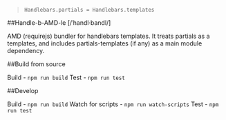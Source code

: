 >`Handlebars.partials = Handlebars.templates`

##Handle-b-AMD-le [/ˈhandl·bandl/]

AMD (requirejs) bundler for handlebars templates. It treats partials as a templates, and includes partials-templates (if any) as a main module dependency.

##Build from source

Build - `npm run build`
Test - `npm run test`

##Develop

Build - `npm run build`
Watch for scripts - `npm run watch-scripts`
Test - `npm run test`
